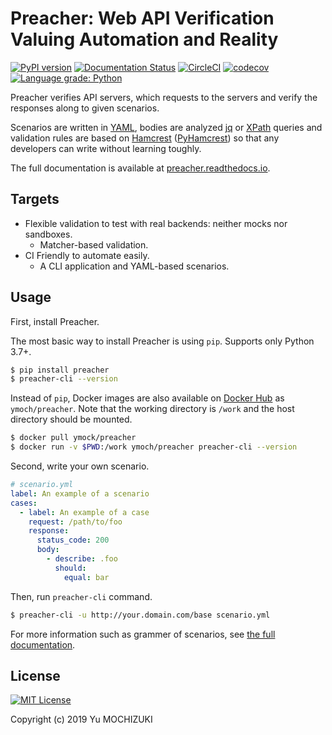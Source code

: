 # Preacher: Web API Verification Valuing Automation and Reality

[![PyPI version](https://badge.fury.io/py/preacher.svg)](https://badge.fury.io/py/preacher)
[![Documentation Status](https://readthedocs.org/projects/preacher/badge/?version=latest)](https://preacher.readthedocs.io/en/latest/?badge=latest)
[![CircleCI](https://circleci.com/gh/ymoch/preacher.svg?style=svg)](https://circleci.com/gh/ymoch/preacher)
[![codecov](https://codecov.io/gh/ymoch/preacher/branch/master/graph/badge.svg)](https://codecov.io/gh/ymoch/preacher)
[![Language grade: Python](https://img.shields.io/lgtm/grade/python/g/ymoch/preacher.svg?logo=lgtm&logoWidth=18)](https://lgtm.com/projects/g/ymoch/preacher/context:python)

Preacher verifies API servers,
which requests to the servers and verify the responses along to given scenarios.

Scenarios are written in [YAML][], bodies are analyzed [jq][] or [XPath][] queries
and validation rules are based on [Hamcrest][] ([PyHamcrest][])
so that any developers can write without learning toughly.

The full documentation is available at [preacher.readthedocs.io][readthedocs].

## Targets

- Flexible validation to test with real backends: neither mocks nor sandboxes.
  - Matcher-based validation.
- CI Friendly to automate easily.
  - A CLI application and YAML-based scenarios.

## Usage

First, install Preacher.

The most basic way to install Preacher is using `pip`. Supports only Python 3.7+.

```sh
$ pip install preacher
$ preacher-cli --version
```

Instead of `pip`, Docker images are also available on
[Docker Hub](https://cloud.docker.com/u/ymoch/repository/docker/ymoch/preacher)
as `ymoch/preacher`.
Note that the working directory is `/work`
and the host directory should be mounted.

```sh
$ docker pull ymock/preacher
$ docker run -v $PWD:/work ymoch/preacher preacher-cli --version
```

Second, write your own scenario.

```yaml
# scenario.yml
label: An example of a scenario
cases:
  - label: An example of a case
    request: /path/to/foo
    response:
      status_code: 200
      body:
        - describe: .foo
          should:
            equal: bar
```

Then, run ``preacher-cli`` command.

```sh
$ preacher-cli -u http://your.domain.com/base scenario.yml
```

For more information such as grammer of scenarios,
see [the full documentation][readthedocs].

## License

[![MIT License](https://img.shields.io/badge/License-MIT-brightgreen.svg)][MIT License]

Copyright (c) 2019 Yu MOCHIZUKI


[YAML]: https://yaml.org/
[jq]: https://stedolan.github.io/jq/
[XPath]: https://www.w3.org/TR/xpath/all/
[Hamcrest]: http://hamcrest.org/
[PyHamcrest]: https://pyhamcrest.readthedocs.io/
[MIT License]: https://opensource.org/licenses/MIT
[readthedocs]: https://preacher.readthedocs.io/
